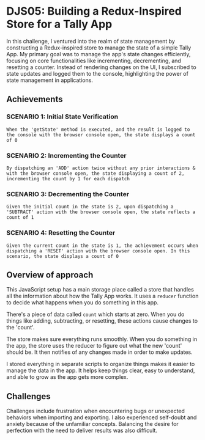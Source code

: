 # DJS05: Building a Redux-Inspired Store for a Tally App

In this challenge, I ventured into the realm of state management by constructing a Redux-inspired store to manage the state of a simple Tally App. My primary goal was to manage the app's state changes efficiently, focusing on core functionalities like incrementing, decrementing, and resetting a counter. Instead of rendering changes on the UI, I subscribed to state updates and logged them to the console, highlighting the power of state management in applications.

## Achievements

### SCENARIO 1: Initial State Verification
```
When the 'getState' method is executed, and the result is logged to the console with the browser console open, the state displays a count of 0
```

### SCENARIO 2: Incrementing the Counter
```
By dispatching an 'ADD' action twice without any prior interactions & with the browser console open, the state displaying a count of 2, incrementing the count by 1 for each dispatch
```

### SCENARIO 3: Decrementing the Counter
```
Given the initial count in the state is 2, upon dispatching a 'SUBTRACT' action with the browser console open, the state reflects a count of 1
```

### SCENARIO 4: Resetting the Counter
```
Given the current count in the state is 1, the achievement occurs when dispatching a 'RESET' action with the browser console open. In this scenario, the state displays a count of 0
```

## Overview of approach

This JavaScript setup has a main storage place called a store that handles all the information about how the Tally App works. It uses a `reducer` function to decide what happens when you do something in this app.

There's a piece of data called `count` which starts at zero. When you do things like adding, subtracting, or resetting, these actions cause changes to the 'count'.

The store makes sure everything runs smoothly. When you do something in the app, the store uses the reducer to figure out what the new 'count' should be. It then notifies of any changes made in order to make updates. 

I stored everything in separate scripts to organize things makes it easier to manage the data in the app. It helps keep things clear, easy to understand, and able to grow as the app gets more complex.

## Challenges

Challenges include frustration when encountering bugs or unexpected behaviors when importing and exporting. I also experienced self-doubt and anxiety because of the unfamiliar concepts. Balancing the desire for perfection with the need to deliver results was also difficult.

